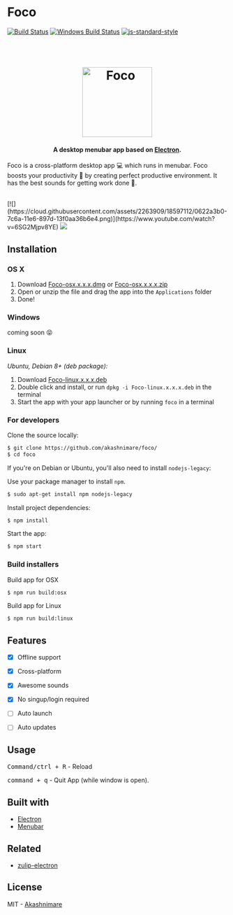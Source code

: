# Foco
[![Build Status](https://travis-ci.org/akashnimare/foco.svg?branch=master)](https://travis-ci.org/akashnimare/foco)
[![Windows Build Status](https://ci.appveyor.com/api/projects/status/github/akashnimare/foco?branch=master&svg=true)](https://ci.appveyor.com/project/akashnimare/foco/branch/master)
[![js-standard-style](https://img.shields.io/badge/code%20style-standard-brightgreen.svg?style=flat)](https://github.com/feross/standard)

<h1 align="center">
  <br>
  <img src="https://raw.githubusercontent.com/akashnimare/electron.atom.io/debad730ec42f179db97a51c6f77f3208b2e597e/images/apps/foco.png" alt="Foco" width="160">
</h1>

<h4 align="center">A desktop menubar app based on <a href="http://electron.atom.io" target="_blank">Electron</a>.</h4>

Foco is a cross-platform desktop app :computer: which runs in menubar.
Foco boosts your productivity :rocket: by creating perfect productive environment.
It has the best sounds for getting work done :raised_hands:.

<br>
[![](https://cloud.githubusercontent.com/assets/2263909/18597112/0622a3b0-7c6a-11e6-897d-13f0aa36b6e4.png)](https://www.youtube.com/watch?v=6SG2Mjpv8YE)
<img src="https://j.gifs.com/BBqE8Y.gif">

## Installation
[FR]: https://github.com/akashnimare/foco/releases

### OS X

1. Download [Foco-osx.x.x.x.dmg][FR] or [Foco-osx.x.x.x.zip][FR]
2. Open or unzip the file and drag the app into the `Applications` folder
3. Done!

### Windows
coming soon :stuck_out_tongue_closed_eyes:

### Linux

*Ubuntu, Debian 8+ (deb package):*

1. Download [Foco-linux.x.x.x.deb][FR]
2. Double click and install, or run `dpkg -i Foco-linux.x.x.x.deb` in the terminal
3. Start the app with your app launcher or by running `foco` in a terminal


### For developers
Clone the source locally:

```sh
$ git clone https://github.com/akashnimare/foco/
$ cd foco
```
If you're on Debian or Ubuntu, you'll also need to install
`nodejs-legacy`:

Use your package manager to install `npm`.

```sh
$ sudo apt-get install npm nodejs-legacy
```

Install project dependencies:

```sh
$ npm install
```
Start the app:

```sh
$ npm start
```

### Build installers

Build app for OSX
```sh
$ npm run build:osx
```
Build app for Linux
```sh
$ npm run build:linux
```

## Features

- [x] Offline support
- [x] Cross-platform
- [x] Awesome sounds
- [x] No singup/login required
- [ ] Auto launch
- [ ] Auto updates


## Usage

<kbd>Command/ctrl + R</kbd> - Reload

<kbd>command + q</kbd> - Quit App (while window is open).

## Built with
- [Electron](https://electron.atom.io)
- [Menubar](https://github.com/maxogden/menubar)

## Related
- [zulip-electron](https://github.com/zulip/zulip-electron)

## License

MIT - [Akashnimare](http://akashnimare.in)
